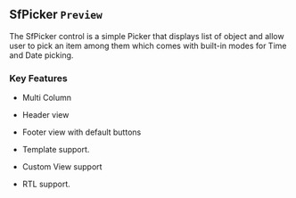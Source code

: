 ## SfPicker `Preview`

The SfPicker control is a simple Picker that displays list of object and allow user to pick an item among them which comes with built-in modes for Time and Date picking.

### Key Features

* Multi Column 

* Header view

* Footer view with default buttons

* Template support.

* Custom View support

* RTL support.


